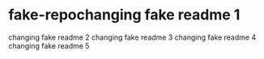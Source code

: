 # fake-repochanging fake readme 1
changing fake readme 2
changing fake readme 3
changing fake readme 4
changing fake readme 5
